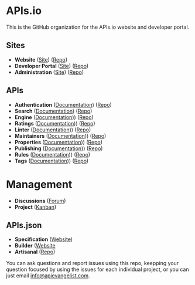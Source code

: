 # APIs.io
This is the GitHub organization for the APIs.io website and developer portal.

## Sites

 - **Website** ([Site](https://apis.io/)) ([Repo](https://github.com/api-search/web-site))
 - **Developer Portal** ([Site](https://developer.apis.io/)) ([Repo](https://github.com/api-search/developer-portal))
 - **Administration** ([Site](https://admin.apis.io/)) ([Repo](https://github.com/api-search/admin))

## APIs

- **Authentication** ([Documentation](https://auth-docs.apis.io)) ([Repo](https://github.com/api-search/authentication-api))
- **Search** ([Documentation](https://search-docs.apis.io)) ([Repo](https://github.com/api-search/search-api))
- **Engine** ([Documentation](https://engine-docs.apis.io))) ([Repo](https://github.com/api-search/engine-api))
- **Ratings** ([Documentation](https://ratings-docs.apis.io))) ([Repo](https://github.com/api-search/ratings-api))
- **Linter** ([Documentation](https://linter-docs.apis.io))) ([Repo](https://github.com/api-search/linter-api))
- **Maintainers** ([Documentation](https://maintainers-docs.apis.io))) ([Repo](https://github.com/api-search/maintainers-api))
- **Properties** ([Documentation](https://properties-docs.apis.io))) ([Repo](https://github.com/api-search/properties-api))
- **Publishing** ([Documentation](https://publishing-docs.apis.io))) ([Repo](https://github.com/api-search/publishing-api))
- **Rules** ([Documentation](https://rules-docs.apis.io))) ([Repo](https://github.com/api-search/rules-api))
- **Tags** ([Documentation](https://tags-docs.apis.io))) ([Repo](https://github.com/api-search/tags-api))

# Management

- **Discussions** ([Forum](https://github.com/orgs/api-search/projects/1/views/1))
- **Project** ([Kanban](https://github.com/orgs/api-search/projects/1/views/1))

## APIs.json

- **Specification** ([Website](https://apisjson.org/))
- **Builder** ([Website](https://apisjson.org/](http://builder.apisyaml.org/))
- **Artisanal** ([Repo](https://github.com/apis-json/artisanal))

You can ask questions and report issues using this repo, keepping your question focused by using the issues for each individual project, or you can just email [info@apievangelist.com](mailto:info@apievangelist.com).
